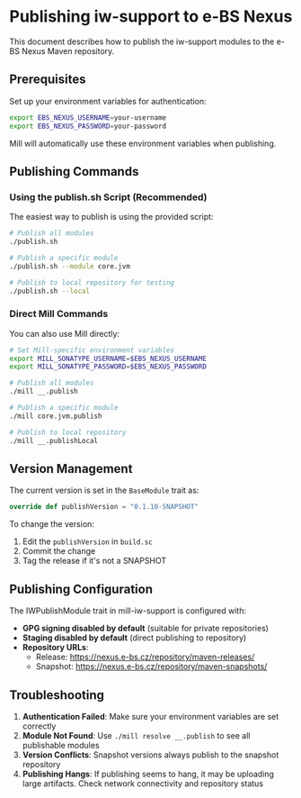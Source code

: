 # Publishing iw-support to e-BS Nexus

This document describes how to publish the iw-support modules to the e-BS Nexus Maven repository.

## Prerequisites

Set up your environment variables for authentication:
```bash
export EBS_NEXUS_USERNAME=your-username
export EBS_NEXUS_PASSWORD=your-password
```

Mill will automatically use these environment variables when publishing.

## Publishing Commands

### Using the publish.sh Script (Recommended)

The easiest way to publish is using the provided script:

```bash
# Publish all modules
./publish.sh

# Publish a specific module
./publish.sh --module core.jvm

# Publish to local repository for testing
./publish.sh --local
```

### Direct Mill Commands

You can also use Mill directly:

```bash
# Set Mill-specific environment variables
export MILL_SONATYPE_USERNAME=$EBS_NEXUS_USERNAME
export MILL_SONATYPE_PASSWORD=$EBS_NEXUS_PASSWORD

# Publish all modules
./mill __.publish

# Publish a specific module
./mill core.jvm.publish

# Publish to local repository
./mill __.publishLocal
```

## Version Management

The current version is set in the `BaseModule` trait as:
```scala
override def publishVersion = "0.1.10-SNAPSHOT"
```

To change the version:
1. Edit the `publishVersion` in `build.sc`
2. Commit the change
3. Tag the release if it's not a SNAPSHOT

## Publishing Configuration

The IWPublishModule trait in mill-iw-support is configured with:
- **GPG signing disabled by default** (suitable for private repositories)
- **Staging disabled by default** (direct publishing to repository)
- **Repository URLs**: 
  - Release: https://nexus.e-bs.cz/repository/maven-releases/
  - Snapshot: https://nexus.e-bs.cz/repository/maven-snapshots/

## Troubleshooting

1. **Authentication Failed**: Make sure your environment variables are set correctly
2. **Module Not Found**: Use `./mill resolve __.publish` to see all publishable modules
3. **Version Conflicts**: Snapshot versions always publish to the snapshot repository
4. **Publishing Hangs**: If publishing seems to hang, it may be uploading large artifacts. Check network connectivity and repository status